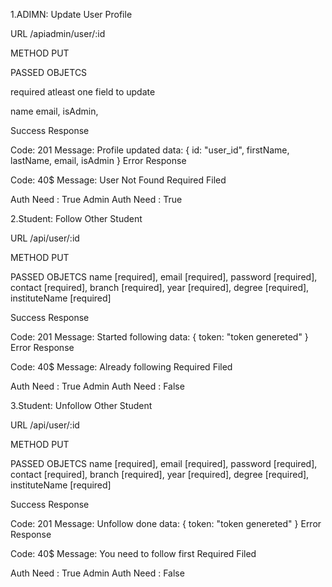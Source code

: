 1.ADIMN: Update User Profile

URL /apiadmin/user/:id

METHOD PUT

PASSED OBJETCS

required atleast one field to update

name
email,
isAdmin,

Success Response

Code: 201
Message: Profile updated
data: { id: "user_id", firstName, lastName, email, isAdmin }
Error Response

Code: 40$
Message: User Not Found
Required Filed

Auth Need : True
Admin Auth Need : True

2.Student: Follow Other Student

URL /api/user/:id

METHOD PUT

PASSED OBJETCS
name [required],
email [required],
password [required],
contact [required],
branch [required],
year [required],
degree [required],
instituteName [required]

Success Response

Code: 201
Message: Started following
data: { token: "token genereted" }
Error Response

Code: 40$
Message: Already following
Required Filed

Auth Need : True
Admin Auth Need : False

3.Student: Unfollow Other Student

URL /api/user/:id

METHOD PUT

PASSED OBJETCS
name [required],
email [required],
password [required],
contact [required],
branch [required],
year [required],
degree [required],
instituteName [required]

Success Response

Code: 201
Message: Unfollow done
data: { token: "token genereted" }
Error Response

Code: 40$
Message: You need to follow first
Required Filed

Auth Need : True
Admin Auth Need : False